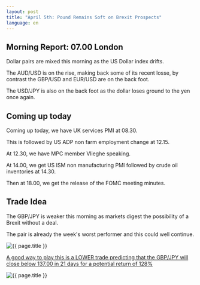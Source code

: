 ```yaml
---
layout: post
title: "April 5th: Pound Remains Soft on Brexit Prospects"
language: en
---
```

## Morning Report: 07.00 London

Dollar pairs are mixed this morning as the US Dollar index drifts. 

The AUD/USD is on the rise, making back some of its recent losse, by contrast the GBP/USD and EUR/USD are on the back foot. 

The USD/JPY is also on the back foot as the dollar loses ground to the yen once again.


## Coming up today

Coming up today, we have UK services PMI at 08.30. 

This is followed by US ADP non farm employment change at 12.15. 

At 12.30, we have MPC member Vlieghe speaking. 

At 14.00, we get US ISM non manufacturing PMI followed by crude oil inventories at 14.30. 

Then at 18.00, we get the release of the FOMC meeting minutes.


## Trade Idea

The GBP/JPY is weaker this morning as markets digest the possibility of a Brexit without a deal. 

The pair is already the week's worst performer and this could well continue. 


<img class="post-image" src="{{ site.url }}/images/2017-04-05_07-34-10.jpg" alt="{{ page.title }}" title="{{ page.title }}">

<a href="%LINK%%?currency=GBP&market=forex&underlying=frxGBPJPY&formname=higherlower&duration_amount=21&duration_units=d&amount=10&amount_type=payout&expiry_type=duration&barrier=137.00" target="_blank">A good way to play this is a LOWER trade predicting that the GBP/JPY will close below 137.00 in 21 days for a potential return of 128%</a>

<img class="post-image" src="{{ site.url }}/images/2017-04-05_07-37-03.jpg" alt="{{ page.title }}" title="{{ page.title }}">